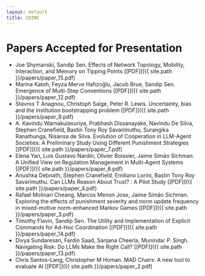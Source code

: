 ```yaml
---
layout: default
title: COINE
---
```


# Papers Accepted for Presentation

- Joe Shymanski, Sandip Sen. Effects of Network Topology, Mobility, Interaction, and Memory on Tipping Points [\[PDF\]]({{ site.path }}/papers/paper_15.pdf)
- Marina Katoh, Feyza Merve Hafızoğlu, Jacob Brue, Sandip Sen. Emergence of Multi-Step Conventions [\[PDF\]]({{ site.path }}/papers/paper_12.pdf)
- Stavros T Anagnou, Christoph Salge, Peter R. Lewis. Uncertainty, bias and the institution bootstrapping problem [\[PDF\]]({{ site.path }}/papers/paper_8.pdf)
- A. Kavindu Warnakulasuriya, Prabhash Dissanayake, Navindu De Silva, Stephen Cranefield, Bastin Tony Roy Savarimuthu, Surangika Ranathunga, Nisansa de Silva. Evolution of Cooperation in LLM-Agent Societies: A Preliminary Study Using Different Punishment Strategies [\[PDF\]]({{ site.path }}/papers/paper_7.pdf)
- Elena Yan, Luis Gustavo Nardin, Olivier Boissier, Jaime Simão Sichman. A Unified View on Regulation Management in Multi-Agent Systems [\[PDF\]]({{ site.path }}/papers/paper_6.pdf)
- Anushka Debnath, Stephen Cranefield, Emiliano Lorini, Bastin Tony Roy Savarimuthu. Can LLMs Reason About Trust? : A Pilot Study [\[PDF\]]({{ site.path }}/papers/paper_4.pdf)
- Rafael Molinari Cheang, Marcos Menon Jose, Jaime Simão Sichman. Exploring the effects of punishment severity and norm update frequency in mixed-motive norm-enhanced Markov Games [\[PDF\]]({{ site.path }}/papers/paper_3.pdf)
- Timothy Flavin, Sandip Sen. The Utility and Implementation of Explicit Commands for Ad-Hoc Coordination [\[PDF\]]({{ site.path }}/papers/paper_14.pdf)
- Divya Sundaresan, Fardin Saad, Sanjana Cheerla, Munindar P. Singh. Navigating Risk: Do LLMs Make the Right Call? [\[PDF\]]({{ site.path }}/papers/paper_13.pdf)
- Chris Santos-Lang, Christopher M Homan. MAD Chairs: A new tool to evaluate AI [\[PDF\]]({{ site.path }}/papers/paper_2.pdf)
